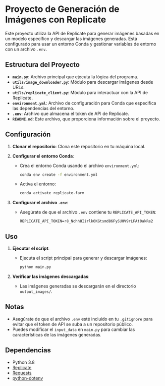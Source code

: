 # Proyecto de Generación de Imágenes con Replicate

Este proyecto utiliza la API de Replicate para generar imágenes basadas en un modelo específico y descargar las imágenes generadas. Está configurado para usar un entorno Conda y gestionar variables de entorno con un archivo `.env`.

## Estructura del Proyecto

- **`main.py`**: Archivo principal que ejecuta la lógica del programa.
- **`utils/image_downloader.py`**: Módulo para descargar imágenes desde URLs.
- **`utils/replicate_client.py`**: Módulo para interactuar con la API de Replicate.
- **`environment.yml`**: Archivo de configuración para Conda que especifica las dependencias del entorno.
- **`.env`**: Archivo que almacena el token de API de Replicate.
- **`README.md`**: Este archivo, que proporciona información sobre el proyecto.

## Configuración

1. **Clonar el repositorio**: Clona este repositorio en tu máquina local.

2. **Configurar el entorno Conda**:

   - Crea el entorno Conda usando el archivo `environment.yml`:
     ```bash
     conda env create -f environment.yml
     ```
   - Activa el entorno:
     ```bash
     conda activate replicate-farm
     ```

3. **Configurar el archivo `.env`**:
   - Asegúrate de que el archivo `.env` contiene tu `REPLICATE_API_TOKEN`:
     ```
     REPLICATE_API_TOKEN=r8_Nchh8Iirlk6KGtsmd86FySU0V9rLFAt0akRe2
     ```

## Uso

1. **Ejecutar el script**:

   - Ejecuta el script principal para generar y descargar imágenes:
     ```bash
     python main.py
     ```

2. **Verificar las imágenes descargadas**:
   - Las imágenes generadas se descargarán en el directorio `output_images/`.

## Notas

- Asegúrate de que el archivo `.env` esté incluido en tu `.gitignore` para evitar que el token de API se suba a un repositorio público.
- Puedes modificar el `input_data` en `main.py` para cambiar las características de las imágenes generadas.

## Dependencias

- Python 3.8
- [Replicate](https://pypi.org/project/replicate/)
- [Requests](https://pypi.org/project/requests/)
- [python-dotenv](https://pypi.org/project/python-dotenv/)
